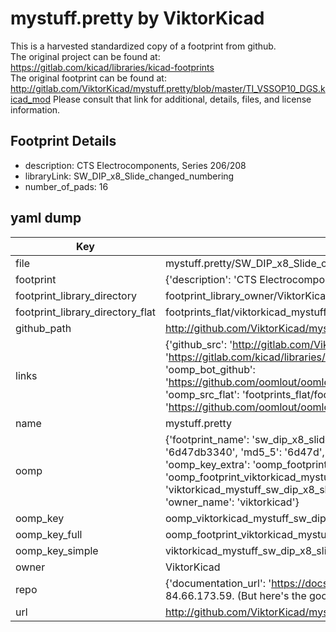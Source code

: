 # mystuff.pretty by ViktorKicad  
This is a harvested standardized copy of a footprint from github.  
The original project can be found at:  
https://gitlab.com/kicad/libraries/kicad-footprints  
The original footprint can be found at:
http://gitlab.com/ViktorKicad/mystuff.pretty/blob/master/TI_VSSOP10_DGS.kicad_mod
Please consult that link for additional, details, files, and license information.  
## Footprint Details
* description: CTS Electrocomponents, Series 206/208  
* libraryLink: SW_DIP_x8_Slide_changed_numbering  
* number_of_pads: 16  
## yaml dump  
| Key | Value |  
| --- | --- |  
| file | mystuff.pretty/SW_DIP_x8_Slide_changed_numbering.kicad_mod |  
| footprint | {'description': 'CTS Electrocomponents, Series 206/208', 'libraryLink': 'SW_DIP_x8_Slide_changed_numbering', 'number_of_pads': 16} |  
| footprint_library_directory | footprint_library_owner/ViktorKicad_mystuff.pretty |  
| footprint_library_directory_flat | footprints_flat/viktorkicad_mystuff_sw_dip_x8_slide_changed_numbering/working |  
| github_path | http://github.com/ViktorKicad/mystuff.pretty/blob/master/SW_DIP_x8_Slide_changed_numbering.kicad_mod |  
| links | {'github_src': 'http://gitlab.com/ViktorKicad/mystuff.pretty/blob/master/TI_VSSOP10_DGS.kicad_mod', 'github_src_repo': 'https://gitlab.com/kicad/libraries/kicad-footprints', 'oomp_bot': 'footprints/viktorkicad_mystuff_sw_dip_x8_slide_changed_numbering/working', 'oomp_bot_github': 'https://github.com/oomlout/oomlout_oomp_footprint_bot/tree/main/footprints/viktorkicad_mystuff_sw_dip_x8_slide_changed_numbering/working', 'oomp_src_flat': 'footprints_flat/footprints_flat/viktorkicad_mystuff_sw_dip_x8_slide_changed_numbering/working', 'oomp_src_flat_github': 'https://github.com/oomlout/oomlout_oomp_footprint_src/tree/main/footprints_flat/viktorkicad_mystuff_sw_dip_x8_slide_changed_numbering/working'} |  
| name | mystuff.pretty |  
| oomp | {'footprint_name': 'sw_dip_x8_slide_changed_numbering', 'library_name': 'mystuff', 'md5': '6d47db3340153c060deb3d219220237e', 'md5_10': '6d47db3340', 'md5_5': '6d47d', 'md5_6': '6d47db', 'oomp_key': 'oomp_viktorkicad_mystuff_sw_dip_x8_slide_changed_numbering', 'oomp_key_extra': 'oomp_footprint_viktorkicad_mystuff_sw_dip_x8_slide_changed_numbering', 'oomp_key_full': 'oomp_footprint_viktorkicad_mystuff_sw_dip_x8_slide_changed_numbering_6d47db', 'oomp_key_simple': 'viktorkicad_mystuff_sw_dip_x8_slide_changed_numbering', 'original_filename': 'mystuff.pretty/SW_DIP_x8_Slide_changed_numbering.kicad_mod', 'owner_name': 'viktorkicad'} |  
| oomp_key | oomp_viktorkicad_mystuff_sw_dip_x8_slide_changed_numbering |  
| oomp_key_full | oomp_footprint_viktorkicad_mystuff_sw_dip_x8_slide_changed_numbering |  
| oomp_key_simple | viktorkicad_mystuff_sw_dip_x8_slide_changed_numbering |  
| owner | ViktorKicad |  
| repo | {'documentation_url': 'https://docs.github.com/rest/overview/resources-in-the-rest-api#rate-limiting', 'message': "API rate limit exceeded for 84.66.173.59. (But here's the good news: Authenticated requests get a higher rate limit. Check out the documentation for more details.)"} |  
| url | http://github.com/ViktorKicad/mystuff.pretty |  

